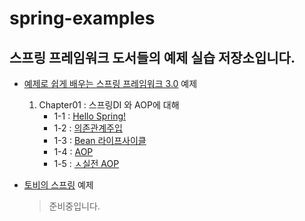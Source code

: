 # spring-examples

## 스프링 프레임워크 도서들의 예제 실습 저장소입니다.

- [예제로 쉽게 배우는 스프링 프레임워크 3.0](http://www.hanbit.co.kr/store/books/look.php?p_code=B4696054245) 예제
    1. Chapter01 : 스프링DI 와 AOP에 대해
        - 1-1 : [Hello Spring!](https://github.com/sungjunyoung/spring-examples/tree/master/learn-spring-by-example/1-1)
        - 1-2 : [의존관계주입](https://github.com/sungjunyoung/spring-examples/tree/master/learn-spring-by-example/1-2)
        - 1-3 : [Bean 라이프사이클](https://github.com/sungjunyoung/spring-examples/tree/master/learn-spring-by-example/1-3)
        - 1-4 : [AOP](https://github.com/sungjunyoung/spring-examples/tree/master/learn-spring-by-example/1-4)
        - 1-5 : [ㅅ실전 AOP](https://github.com/sungjunyoung/spring-examples/tree/master/learn-spring-by-example/1-5)

- [토비의 스프링](http://www.acornpub.co.kr/book/toby-spring3.1-vol1) 예제
    > 준비중입니다.
